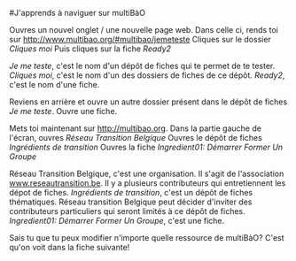#J'apprends à naviguer sur multiBàO 

Ouvres un nouvel onglet / une nouvelle page web. 
Dans celle ci, rends toi sur http://www.multibao.org/#multibao/jemeteste
Cliques sur le dossier *Cliques moi*
Puis cliques sur la fiche *Ready2*

*Je me teste*, c'est le nom d'un dépôt de fiches qui te permet de te tester.
*Cliques moi*, c'est le nom d'un des dossiers de fiches de ce dépôt. 
*Ready2*, c'est le nom d'une fiche. 

Reviens en arrière et ouvre un autre dossier présent dans le dépôt de fiches *Je me teste*.
Ouvre une fiche. 

Mets toi maintenant sur http://multibao.org.
Dans la partie gauche de l'écran, ouvres *Réseau Transition Belgique*
Ouvres le dépôt de fiches *Ingrédients de transition*
Ouvres la fiche *Ingredient01: Démarrer Former Un Groupe*

Réseau Transition Belgique, c'est une organisation. Il s'agit de l'association www.reseautransition.be. Il y a plusieurs contributeurs qui entretiennent les dépot de fiches.
*Ingrédients de transition*, c'est un dépôt de fiches thématiques. Réseau transition Belgique peut décider d'inviter des contributeurs particuliers qui seront limités à ce dépôt de fiches. 
*Ingredient01: Démarrer Former Un Groupe*, c'est une fiche. 

Sais tu que tu peux modifier n'importe quelle ressource de multiBàO? C'est qu'on voit dans la fiche suivante!






